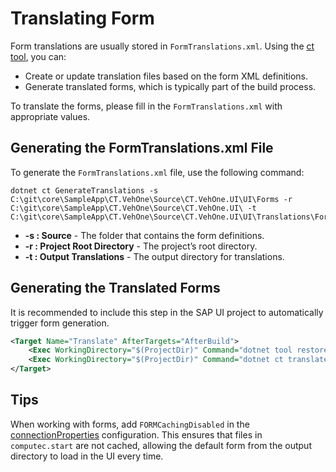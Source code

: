 
# Translating Form

Form translations are usually stored in `FormTranslations.xml`. Using the [ct tool](ct.tool.md), you can:

- Create or update translation files based on the form XML definitions.
- Generate translated forms, which is typically part of the build process.

To translate the forms, please fill in the `FormTranslations.xml` with appropriate values.

## Generating the FormTranslations.xml File

To generate the `FormTranslations.xml` file, use the following command:

```batch
dotnet ct GenerateTranslations -s C:\git\core\SampleApp\CT.VehOne\Source\CT.VehOne.UI\UI\Forms -r C:\git\core\SampleApp\CT.VehOne\Source\CT.VehOne.UI\ -t C:\git\core\SampleApp\CT.VehOne\Source\CT.VehOne.UI\UI\Translations\FormTranslations.xml
```

- **-s : Source** - The folder that contains the form definitions.
- **-r : Project Root Directory** - The project’s root directory.
- **-t : Output Translations** - The output directory for translations.

## Generating the Translated Forms

It is recommended to include this step in the SAP UI project to automatically trigger form generation.

```xml
<Target Name="Translate" AfterTargets="AfterBuild">
    <Exec WorkingDirectory="$(ProjectDir)" Command="dotnet tool restore"/>
    <Exec WorkingDirectory="$(ProjectDir)" Command="dotnet ct translate -s $(ProjectDir) -t UI\Translations\FormTranslations.xml" />
</Target>
```

## Tips

When working with forms, add `FORMCachingDisabled` in the [connectionProperties](connectionProperties.md) configuration. This ensures that files in `computec.start` are not cached, allowing the default form from the output directory to load in the UI every time.
